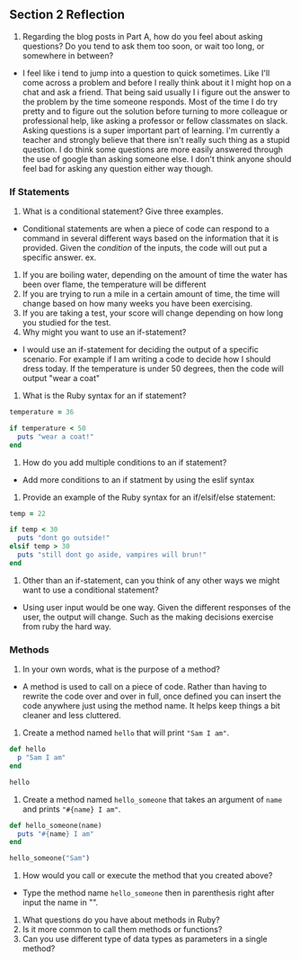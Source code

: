 ## Section 2 Reflection

1. Regarding the blog posts in Part A, how do you feel about asking questions? Do you tend to ask them too soon, or wait too long, or somewhere in between?
* I feel like i tend to jump into a question to quick sometimes. Like I'll come across a problem and before I really think about it I might hop on a chat and ask a friend. That being said usually I i figure out the answer to the problem by the time someone responds. Most of the time I do try pretty and to figure out the solution before turning to more colleague or professional help, like asking a professor or fellow classmates on slack. Asking questions is a super important part of learning. I'm currently a teacher and strongly believe that there isn't really such thing as a stupid question. I do think some questions are more easily answered through the use of google than asking someone else. I don't think anyone should feel bad for asking any question either way though.
### If Statements

1. What is a conditional statement? Give three examples.
* Conditional statements are when a piece of code can respond to a command in several different ways based on the information that it is provided. Given the *condition* of the inputs, the code will out put a specific answer.
ex.
 1. If you are boiling water, depending on the amount of time the water has been over flame, the temperature will be different
 2. If you are trying to run a mile in a certain amount of time, the time will change based on how many weeks you have been exercising.
 3. If you are taking a test, your score will change depending on how long you studied for the test.
1. Why might you want to use an if-statement?
* I would use an if-statement for deciding the output of a specific scenario. For example if I am writing a code to decide how I should dress today. If the temperature is under 50 degrees, then the code will output "wear a coat"
1. What is the Ruby syntax for an if statement?
```ruby
temperature = 36

if temperature < 50
  puts "wear a coat!"
end
```
1. How do you add multiple conditions to an if statement?
* Add more conditions to an if statment by using the eslif syntax
1. Provide an example of the Ruby syntax for an if/elsif/else statement:
```Ruby
temp = 22

if temp < 30
  puts "dont go outside!"
elsif temp > 30
  puts "still dont go aside, vampires will brun!"
end
```
1. Other than an if-statement, can you think of any other ways we might want to use a conditional statement?
* Using user input would be one way. Given the different responses of the user, the output will change. Such as the making decisions exercise from ruby the hard way.

### Methods

1. In your own words, what is the purpose of a method?
* A method is used to call on a piece of code. Rather than having to rewrite the code over and over in full, once defined you can insert the code anywhere just using the method name. It helps keep things a bit cleaner and less cluttered.

1. Create a method named `hello` that will print `"Sam I am"`.
```ruby
def hello
  p "Sam I am"
end

hello
```
1. Create a method named `hello_someone` that takes an argument of `name` and prints `"#{name} I am"`.
```Ruby
def hello_someone(name)
  puts "#{name} I am"
end

hello_someone("Sam")
```
1. How would you call or execute the method that you created above?
* Type the method name `hello_someone` then in parenthesis right after input the name in "".

1. What questions do you have about methods in Ruby?
 1. Is it more common to call them methods or functions?
 2. Can you use different type of data types as parameters in a single method?
